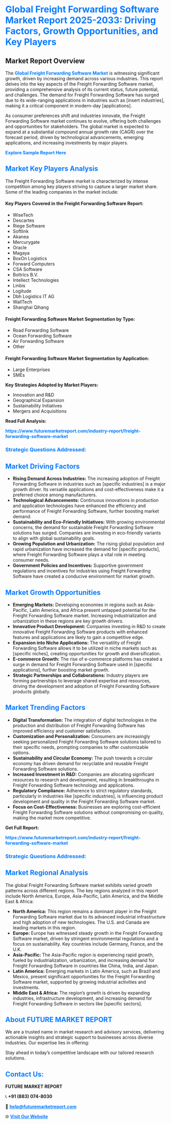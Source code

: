 <h1 style="color: #007BFF;">Global Freight Forwarding Software Market Report 2025-2033: Driving Factors, Growth Opportunities, and Key Players</h1>

<section id="overview">
<h2>Market Report Overview</h2>
<p>The <a href="https://www.futuremarketreport.com/industry-report/freight-forwarding-software-market" style="color: #007BFF; text-decoration: none;"><strong>Global Freight Forwarding Software Market</strong></a> is witnessing significant growth, driven by increasing demand across various industries. This report delves into the key aspects of the Freight Forwarding Software market, providing a comprehensive analysis of its current status, future potential, and challenges. The demand for Freight Forwarding Software has surged due to its wide-ranging applications in industries such as [insert industries], making it a critical component in modern-day [applications].</p>
<p>As consumer preferences shift and industries innovate, the Freight Forwarding Software market continues to evolve, offering both challenges and opportunities for stakeholders. The global market is expected to expand at a substantial compound annual growth rate (CAGR) over the forecast period, driven by technological advancements, emerging applications, and increasing investments by major players.</p>
</section>

<section id="overview">
<p><a href="https://www.futuremarketreport.com/request-sample/reportId=28653" style="color: #007BFF; text-decoration: none;"><strong>Explore Sample Report Here</strong></a></p>
</section>

<section id="key-players">
<h2 style="color: #007BFF;">Market Key Players Analysis</h2>
<p>The Freight Forwarding Software market is characterized by intense competition among key players striving to capture a larger market share. Some of the leading companies in the market include:</p>
<h4>Key Players Covered in the Freight Forwarding Software Report:</h4>
<ul><li>WiseTech</li><li>Descartes</li><li>Riege Software</li><li>Softlink</li><li>Akanea</li><li>Mercurygate</li><li>Oracle</li><li>Magaya</li><li>BoxOn Logistics</li><li>Forward Computers</li><li>CSA Software</li><li>Boltrics B.V.</li><li>Intellect Technologies</li><li>Linbis</li><li>Logitude</li><li>Dbh Logistics IT AG</li><li>WallTech</li><li>Shanghai Qihang</li></ul>
<h4>Freight Forwarding Software Market Segmentation by Type:</h4>
<ul><li>Road Forwarding Software</li><li>Ocean Forwarding Software</li><li>Air Forwarding Software</li><li>Other</li></ul>

<h4>Freight Forwarding Software Market Segmentation by Application:</h4>
<ul><li>Large Enterprises</li><li>SMEs</li></ul>
<p><strong>Key Strategies Adopted by Market Players:</strong></p>
<ul>
<li>Innovation and R&D</li>
<li>Geographical Expansion</li>
<li>Sustainability Initiatives</li>
<li>Mergers and Acquisitions</li>
</ul>
</section>

<section>
<p><strong>Read Full Analysis: </strong></p><a href="https://www.futuremarketreport.com/industry-report/freight-forwarding-software-market" style="color: #007BFF; text-decoration: none;"><strong>https://www.futuremarketreport.com/industry-report/freight-forwarding-software-market</strong></a>
<h3 style="color: #007BFF;">Strategic Questions Addressed:</h3>
</section>

<section id="driving-factors">
<h2 style="color: #007BFF;">Market Driving Factors</h2>
<ul>
<li><strong>Rising Demand Across Industries:</strong> The increasing adoption of Freight Forwarding Software in industries such as [specific industries] is a major growth driver. Its versatile applications and cost-effectiveness make it a preferred choice among manufacturers.</li>
<li><strong>Technological Advancements:</strong> Continuous innovations in production and application technologies have enhanced the efficiency and performance of Freight Forwarding Software, further boosting market demand.</li>
<li><strong>Sustainability and Eco-Friendly Initiatives:</strong> With growing environmental concerns, the demand for sustainable Freight Forwarding Software solutions has surged. Companies are investing in eco-friendly variants to align with global sustainability goals.</li>
<li><strong>Growing Population and Urbanization:</strong> The rising global population and rapid urbanization have increased the demand for [specific products], where Freight Forwarding Software plays a vital role in meeting consumer needs.</li>
<li><strong>Government Policies and Incentives:</strong> Supportive government regulations and incentives for industries using Freight Forwarding Software have created a conducive environment for market growth.</li>
</ul>
</section>

<section id="growth-opportunities">
<h2 style="color: #007BFF;">Market Growth Opportunities</h2>
<ul>
<li><strong>Emerging Markets:</strong> Developing economies in regions such as Asia-Pacific, Latin America, and Africa present untapped potential for the Freight Forwarding Software market. Increasing industrialization and urbanization in these regions are key growth drivers.</li>
<li><strong>Innovative Product Development:</strong> Companies investing in R&D to create innovative Freight Forwarding Software products with enhanced features and applications are likely to gain a competitive edge.</li>
<li><strong>Expansion into Niche Applications:</strong> The versatility of Freight Forwarding Software allows it to be utilized in niche markets such as [specific niches], creating opportunities for growth and diversification.</li>
<li><strong>E-commerce Growth:</strong> The rise of e-commerce platforms has created a surge in demand for Freight Forwarding Software used in [specific applications], further boosting market growth.</li>
<li><strong>Strategic Partnerships and Collaborations:</strong> Industry players are forming partnerships to leverage shared expertise and resources, driving the development and adoption of Freight Forwarding Software products globally.</li>
</ul>
</section>

<section id="trending-factors">
<h2 style="color: #007BFF;">Market Trending Factors</h2>
<ul>
<li><strong>Digital Transformation:</strong> The integration of digital technologies in the production and distribution of Freight Forwarding Software has improved efficiency and customer satisfaction.</li>
<li><strong>Customization and Personalization:</strong> Consumers are increasingly seeking personalized Freight Forwarding Software solutions tailored to their specific needs, prompting companies to offer customizable options.</li>
<li><strong>Sustainability and Circular Economy:</strong> The push towards a circular economy has driven demand for recyclable and reusable Freight Forwarding Software solutions.</li>
<li><strong>Increased Investment in R&D:</strong> Companies are allocating significant resources to research and development, resulting in breakthroughs in Freight Forwarding Software technology and applications.</li>
<li><strong>Regulatory Compliance:</strong> Adherence to strict regulatory standards, particularly in industries like [specific industries], is influencing product development and quality in the Freight Forwarding Software market.</li>
<li><strong>Focus on Cost-Effectiveness:</strong> Businesses are exploring cost-efficient Freight Forwarding Software solutions without compromising on quality, making the market more competitive.</li>
</ul>
</section>

<section>
<p><strong>Get Full Report: </strong></p><a href="https://www.futuremarketreport.com/industry-report/freight-forwarding-software-market" style="color: #007BFF; text-decoration: none;"><strong>https://www.futuremarketreport.com/industry-report/freight-forwarding-software-market</strong></a>
<h3 style="color: #007BFF;">Strategic Questions Addressed:</h3>
</section>


<section id="regional-analysis">
<h2 style="color: #007BFF;">Market Regional Analysis</h2>
<p>The global Freight Forwarding Software market exhibits varied growth patterns across different regions. The key regions analyzed in this report include North America, Europe, Asia-Pacific, Latin America, and the Middle East & Africa:</p>
<ul>
<li><strong>North America:</strong> This region remains a dominant player in the Freight Forwarding Software market due to its advanced industrial infrastructure and high adoption of new technologies. The U.S. and Canada are leading markets in this region.</li>
<li><strong>Europe:</strong> Europe has witnessed steady growth in the Freight Forwarding Software market, driven by stringent environmental regulations and a focus on sustainability. Key countries include Germany, France, and the U.K.</li>
<li><strong>Asia-Pacific:</strong> The Asia-Pacific region is experiencing rapid growth, fueled by industrialization, urbanization, and increasing demand for Freight Forwarding Software in countries like China, India, and Japan.</li>
<li><strong>Latin America:</strong> Emerging markets in Latin America, such as Brazil and Mexico, present significant opportunities for the Freight Forwarding Software market, supported by growing industrial activities and investments.</li>
<li><strong>Middle East & Africa:</strong> The region’s growth is driven by expanding industries, infrastructure development, and increasing demand for Freight Forwarding Software in sectors like [specific sectors].</li>
</ul>
</section>

<footer>
<h2 style="color: #007BFF;">About FUTURE MARKET REPORT</h2>
<p>We are a trusted name in market research and advisory services, delivering actionable insights and strategic support to businesses across diverse industries. Our expertise lies in offering:</p>

<p>Stay ahead in today’s competitive landscape with our tailored research solutions.</p>

<h2 style="color: #007BFF;">Contact Us:</h2>
<p><strong>FUTURE MARKET REPORT</strong></p>
<p>📞 <strong>+91 (883) 074-8030</strong></p>
<p>📧 <strong><a href="mailto:help@futuremarketreport.com" style="color: #007BFF;">help@futuremarketreport.com</a></strong></p>
<p>🌐 <strong><a href="https://www.futuremarketreport.com/" style="color: #007BFF;">Visit Our Website</a></strong></p>
</footer>